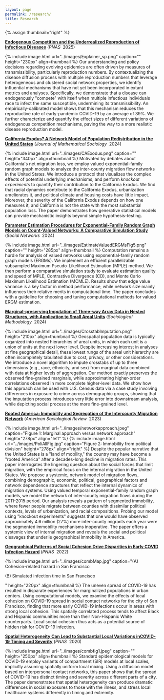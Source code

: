 ```yaml
---
layout: page
permalink: /research/
title: Research
---
```

{% assign thumbnail="right" %}
<div class="paper">
	<p><strong><a href="https://doi.org/10.1073/pnas.2502676122" target="_blank" rel="noopener noreferrer">Endogenous Competition and the Underrealized Reproduction of Infectious Diseases</a></strong> (<em>PNAS</em>&nbsp; 2025)</p>
	{% include image.html url="../images/Explainer_sp.png" caption="" height="230px" align=thumbnail %}
	Our understanding and policy decisions regarding evolving epidemics are often driven by measures of transmissibility, particularly reproduction numbers. By contextualizing the disease diffusion process with multiple reproduction numbers that leverage heterogeneous and clustered social network properties, we identify influential mechanisms that have not yet been incorporated in extant metrics and analyses. Specifically, we demonstrate that a disease can endogenously "compete" with itself when multiple infectious individuals race to infect the same susceptible, undermining its transmissibility. An empirically-calibrated model shows that this mechanism reduces the reproductive rate of early-pandemic COVID-19 by an average of 39%. We further characterize and quantify the effect sizes of different variations of endogenous competition mechanisms, paving the way to a more realistic disease reproduction model.
</div>


<div class="paper">
	<p><strong><a href="https://doi.org/10.1080/0022250X.2023.2284431" target="_blank" rel="noopener noreferrer">California Exodus? A Network Model of Population Redistribution in the United States</a></strong> (<em>Journal of Mathematical Sociology</em>&nbsp; 2024)</p>
	{% include image.html url="../images/CAExodus.png" caption="" height="340px" align=thumbnail %}
	Motivated by debates about California's net migration loss, we employ valued exponential-family random graph models to analyze the inter-county migration flow networks in the United States. We introduce a protocol that visualizes the complex effects of potential underlying mechanisms, and perform <em>knockout experiments</em> to quantify their contribution to the California Exodus. We find that racial dynamics contribute to the California Exodus, urbanization ameliorates it, and political climate and housing costs have little impact. Moreover, the severity of the California Exodus depends on how one measures it, and California is not the state with the most substantial population loss. The paper demonstrates how generative statistical models can provide mechanistic insights beyond simple hypothesis-testing.
</div>

<div class="paper">
	<p><strong><a href="https://doi.org/10.1016/j.socnet.2023.07.001" target="_blank" rel="noopener noreferrer">Parameter Estimation Procedures for Exponential-Family Random Graph Models on Count-Valued Networks: A Comparative Simulation Study</a></strong> (<em>Social Networks</em>&nbsp; 2024)</p>
	{% include image.html url="../images/EstimateValuedERGMsFig5.png" caption="" height="285px" align=thumbnail %}
	Computation remains a hurdle for analysis of valued networks using exponential-family random graph models (ERGMs). We implement an efficient parallelizable subsampled Maximum Pseudo-Likelihood Estimation (MPLE) method. We then perform a comparative simulation study to evaluate estimation quality and speed of MPLE, Contrastive Divergence (CD), and Monte Carlo Maximum Likelihood Estimation (MCMLE). Results show that edge value variance is a key factor in method performance, while network size mainly influences their relative merits in computational time. The paper concludes with a guideline for choosing and tuning computational methods for valued ERGM estimation.
</div>


<!--
	## Peer-Reviewed Journal Papers
	## Working Papers
<a href="https://arxiv.org/abs/2205.02347" target="_blank" rel="noopener noreferrer"> 

small skip for forthcoming: &nbsp; forthcoming
 <a href="https://arxiv.org/pdf/2111.02372.pdf" target="_blank" rel="noopener noreferrer">[pdf]</a>
 <a href="https://www.pnas.org/doi/epdf/10.1073/pnas.2121675119" target="_blank" rel="noopener noreferrer">[pdf]</a>
 <a href="https://www.pnas.org/doi/epdf/10.1073/pnas.2011656117" target="_blank" rel="noopener noreferrer">[pdf]</a>
 <a href="https://arxiv.org/pdf/2205.02347.pdf" target="_blank" rel="noopener noreferrer">[pdf]</a>
-->


<div class="paper">
        <p><strong><a href="https://doi.org/10.1177/00811750231203218" target="_blank" rel="noopener noreferrer">Marginal-preserving Imputation of Three-way Array Data in Nested Structures, with Application to Small Areal Units</a></strong> (<em>Sociological Methodology</em>&nbsp; 2024)</p>
	{% include image.html url="../images/CrosstabImputation.png" height="210px" align=thumbnail %}
	Geospatial population data is typically organized into nested hierarchies of areal units, in which each unit is a union of units at the next lower level. Despite increasing interest in analyses at fine geographical detail, these lowest rungs of the areal unit hierarchy are often incompletely tabulated due to cost, privacy, or other considerations. We introduce a novel algorithm to impute crosstabs of up to three dimensions (e.g., race, ethnicity, and sex) from marginal data combined with data at higher levels of aggregation. Our method exactly preserves the observed fine-grained marginals, while approximating higher-order correlations observed in more complete higher-level data. We show how this approach can be used with U.S. Census data via a case study involving differences in exposure to crime across demographic groups, showing that the imputation process introduces very little error into downstream analysis, while depicting social process at the more fine-grained level.
</div>

<div class="paper">
	<p><strong><a href="https://doi.org/10.1177/00031224231212679" target="_blank" rel="noopener noreferrer">Rooted America: Immobility and Segregation of the Intercounty Migration Network</a></strong> (<em>American Sociological Review</em>&nbsp; 2023)</p>
	{% include image.html url="../images/networkapproach.jpeg" caption="Figure 1: Marginal approach versus network approach" height="278px" align="left" %}
	{% include image.html url="../images/PoliAllFig.jpg" caption="Figure 2: Immobility from political division" height="278px" align="right" %}
	Despite the popular narrative that the United States is a "land of mobility," the country may have become a "rooted America" after a decades-long decline in migration rates. This paper interrogates the lingering question about the social forces that limit migration, with the empirical focus on the internal migration in the United States. We propose a systemic, network model of migration flows, combining demographic, economic, political, geographical factors and network dependence structures that reflect the internal dynamics of migration systems. Using valued temporal exponential-family random graph models, we model the network of inter-county migration flows during the 2011-2015 period. Our analysis reveals a pattern of segmented immobility, where fewer people migrate between counties with dissimilar political contexts, levels of urbanization, and racial compositions. Probing our model using "knockout experiments" suggests that one would have observed approximately 4.6 million (27%) more inter-county migrants each year were the segmented immobility mechanisms inoperative. The paper offers a systemic view of internal migration and reveals the social and political cleavages that underlie geographical immobility in America.
</div>


<div class="paper">
        <p><strong><a href="https://doi.org/10.1073/pnas.2121675119" target="_blank" rel="noopener noreferrer">Geographical Patterns of Social Cohesion Drive Disparities in Early COVID Infection Hazard</a></strong> (<em>PNAS</em>&nbsp; 2022)</p>
	{% include image.html url="../images/combMap.jpg" caption="(A) Cohesion-related hazard in San Francisco <p>(B) Simulated infection time in San Francisco</p>" height="220px" align=thumbnail %}
	The uneven spread of COVID-19 has resulted in disparate experiences for marginalized populations in urban centers. Using computational models, we examine the effects of local cohesion on COVID-19 spread in social contact networks for the city of San Francisco, finding that more early COVID-19 infections occur in areas with strong local cohesion. This spatially correlated process tends to affect Black and Hispanic communities more than their Non-Hispanic White counterparts. Local social cohesion thus acts as a potential source of hidden risk for COVID-19 infection.
</div>

<div class="paper">
     <p><strong><a href="https://doi.org/10.1073/pnas.2011656117" target="_blank" rel="noopener noreferrer"> Spatial Heterogeneity Can Lead to Substantial Local Variations inCOVID-19 Timing and Severity</a></strong> (<em>PNAS</em>&nbsp; 2020)</p>
	{% include image.html url="../images/combfig1.jpeg" caption="" height="250px" align=thumbnail %}
	Standard epidemiological models for COVID-19 employ variants of compartment (SIR) models at local scales, implicitly assuming spatially uniform local mixing. Using a diffusion model based on interpersonal contact networks, this paper shows that the spread of COVID-19 has distinct timing and severity across different parts of a city. The paper demonstrates that spatial heterogeneity can produce dramatic differences in social exposures to those with the illness, and stress local healthcare systems differently in timing and extremity.
</div>





